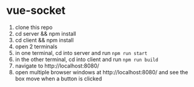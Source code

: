 # vue-socket

1. clone this repo
2. cd server && npm install
3. cd client && npm install
4. open 2 terminals
5. in one terminal, cd into server and run `npm run start`
6. in the other terminal, cd into client and run `npm run build`
7. navigate to http://localhost:8080/
8. open multiple browser windows at http://localhost:8080/ and see the box move when a button is clicked
